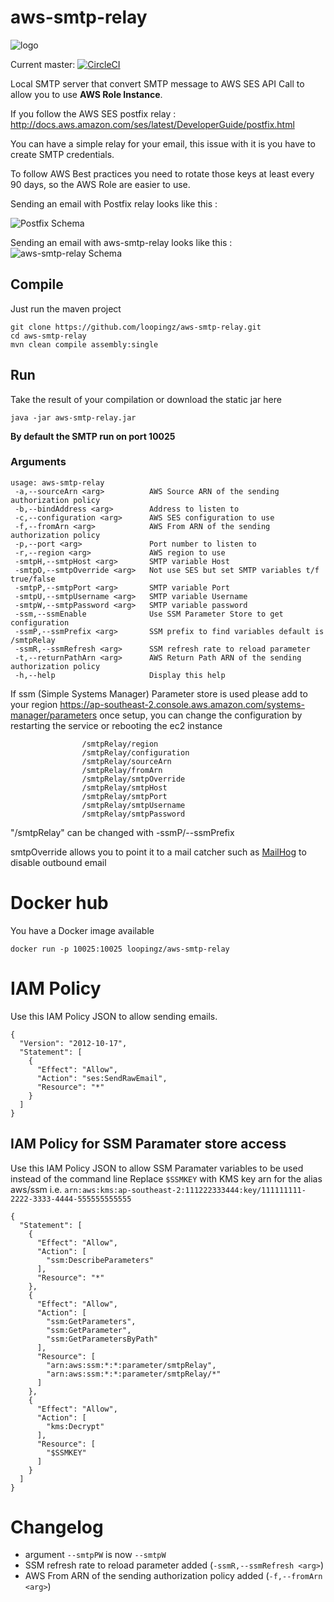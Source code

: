 # aws-smtp-relay

![logo](https://raw.githubusercontent.com/8llouch/aws-smtp-relay/master/docs/aws-smtp-relay-logo.png)

Current master: [![CircleCI](https://circleci.com/gh/qld-gov-au/aws-smtp-relay.svg?style=svg)](https://circleci.com/gh/qld-gov-au/aws-smtp-relay)

Local SMTP server that convert SMTP message to AWS SES API Call to allow you to use **AWS Role Instance**.

If you follow the AWS SES postfix relay : http://docs.aws.amazon.com/ses/latest/DeveloperGuide/postfix.html

You can have a simple relay for your email, this issue with it is you have to create SMTP credentials.

To follow AWS Best practices you need to rotate those keys at least every 90 days, so the AWS Role are easier to use.

Sending an email with Postfix relay looks like this :

![Postfix Schema](https://raw.githubusercontent.com/loopingz/aws-smtp-relay/master/docs/postfix.png)

Sending an email with aws-smtp-relay looks like this :
![aws-smtp-relay Schema](https://raw.githubusercontent.com/loopingz/aws-smtp-relay/master/docs/aws-smtp-relay.png)

## Compile

Just run the maven project

```
git clone https://github.com/loopingz/aws-smtp-relay.git
cd aws-smtp-relay
mvn clean compile assembly:single
```

## Run

Take the result of your compilation or download the static jar here

```
java -jar aws-smtp-relay.jar
```

**By default the SMTP run on port 10025**

### Arguments

```
usage: aws-smtp-relay
 -a,--sourceArn <arg>          AWS Source ARN of the sending authorization policy
 -b,--bindAddress <arg>        Address to listen to
 -c,--configuration <arg>      AWS SES configuration to use
 -f,--fromArn <arg>            AWS From ARN of the sending authorization policy
 -p,--port <arg>               Port number to listen to
 -r,--region <arg>             AWS region to use
 -smtpH,--smtpHost <arg>       SMTP variable Host
 -smtpO,--smtpOverride <arg>   Not use SES but set SMTP variables t/f true/false
 -smtpP,--smtpPort <arg>       SMTP variable Port
 -smtpU,--smtpUsername <arg>   SMTP variable Username
 -smtpW,--smtpPassword <arg>   SMTP variable password
 -ssm,--ssmEnable              Use SSM Parameter Store to get configuration
 -ssmP,--ssmPrefix <arg>       SSM prefix to find variables default is /smtpRelay
 -ssmR,--ssmRefresh <arg>      SSM refresh rate to reload parameter
 -t,--returnPathArn <arg>      AWS Return Path ARN of the sending authorization policy
 -h,--help                     Display this help
```

If ssm (Simple Systems Manager) Parameter store is used please add to your region
https://ap-southeast-2.console.aws.amazon.com/systems-manager/parameters
once setup, you can change the configuration by restarting the service or rebooting the ec2 instance

```
                /smtpRelay/region 
                /smtpRelay/configuration 
                /smtpRelay/sourceArn 
                /smtpRelay/fromArn
                /smtpRelay/smtpOverride
                /smtpRelay/smtpHost
                /smtpRelay/smtpPort
                /smtpRelay/smtpUsername
                /smtpRelay/smtpPassword
```

"/smtpRelay" can be changed with -ssmP/--ssmPrefix

smtpOverride allows you to point it to a mail catcher such as [MailHog](https://github.com/mailhog/MailHog/) to disable outbound email

# Docker hub

You have a Docker image available

```
docker run -p 10025:10025 loopingz/aws-smtp-relay
```

# IAM Policy

Use this IAM Policy JSON to allow sending emails.

```
{
  "Version": "2012-10-17",
  "Statement": [
    {
      "Effect": "Allow",
      "Action": "ses:SendRawEmail",
      "Resource": "*"
    }
  ]
}
```

## IAM Policy for SSM Paramater store access

Use this IAM Policy JSON to allow SSM Paramater variables to be used instead of the command line
Replace ```$SSMKEY``` with KMS key arn for the alias aws/ssm i.e. ```arn:aws:kms:ap-southeast-2:111222333444:key/111111111-2222-3333-4444-555555555555```

```
{
  "Statement": [
    {
      "Effect": "Allow",
      "Action": [
        "ssm:DescribeParameters"
      ],
      "Resource": "*"
    },
    {
      "Effect": "Allow",
      "Action": [
        "ssm:GetParameters",
        "ssm:GetParameter",
        "ssm:GetParametersByPath"
      ],
      "Resource": [
        "arn:aws:ssm:*:*:parameter/smtpRelay",
        "arn:aws:ssm:*:*:parameter/smtpRelay/*"
      ]
    },
    {
      "Effect": "Allow",
      "Action": [
        "kms:Decrypt"
      ],
      "Resource": [
        "$SSMKEY"
      ]
    }
  ]
}
```

# Changelog

* argument `````--smtpPW````` is now ```--smtpW```
* SSM refresh rate to reload parameter added (```-ssmR,--ssmRefresh <arg>```)
* AWS From ARN of the sending authorization policy added (```-f,--fromArn <arg>```)